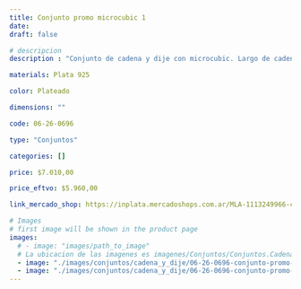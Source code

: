 ```yaml
---
title: Conjunto promo microcubic 1
date: 
draft: false

# descripcion
description : "Conjunto de cadena y dije con microcubic. Largo de cadena 40, 45 o 50 cm a elección"

materials: Plata 925

color: Plateado

dimensions: ""

code: 06-26-0696

type: "Conjuntos"

categories: []

price: $7.010,00

price_eftvo: $5.960,00

link_mercado_shop: https://inplata.mercadoshops.com.ar/MLA-1113249966-conjunto-cadena-y-dije-de-plata-promo-microcubic-1-_JM

# Images
# first image will be shown in the product page
images:
  # - image: "images/path_to_image"
  # La ubicacion de las imagenes es imagenes/Conjuntos/Conjuntos.Cadena y Dije/06-26-0696-conjunto-promo-microcubic-1
  - image: "./images/conjuntos/cadena_y_dije/06-26-0696-conjunto-promo-microcubic-1_a.jpg"
  - image: "./images/conjuntos/cadena_y_dije/06-26-0696-conjunto-promo-microcubic-1_b.jpg"
---
```

